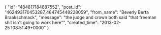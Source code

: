  {
   "id": "484817184887552",
   "post_id": "462493170453287_484745448228059",
   "from_name": "Beverly Berta Braakschmack",
   "message": "the judge and crown both said \"that freeman shit isn't going to work here\"",
   "created_time": "2013-02-25T08:51:49+0000"
 }
